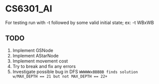 # CS6301_AI

For testing run with -t followed by some valid initial state; ex: -t WBxWB

## TODO
1. Implement GSNode
2. Implement AStarNode
3. Implement movement cost
4. Try to break and fix any errors
5. Investigate possible bug in DFS
   ```WWWWWxBBBBB finds solution w/MAX_DEPTH == 21 but not MAX_DEPTH == 22+```

